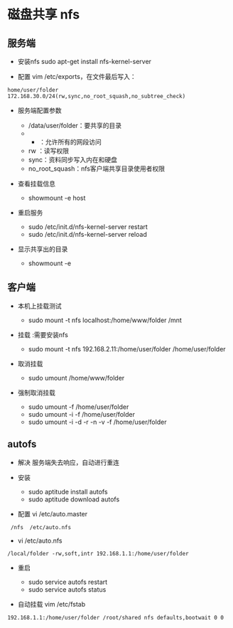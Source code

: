 # 磁盘共享 nfs


## 服务端
- 安装nfs sudo apt-get install nfs-kernel-server

- 配置 vim /etc/exports，在文件最后写入：
```
home/user/folder  172.168.30.0/24(rw,sync,no_root_squash,no_subtree_check)
```

- 服务端配置参数
  - /data/user/folder：要共享的目录
  - * ：允许所有的网段访问
  - rw ：读写权限
  - sync：资料同步写入内在和硬盘
  - no_root_squash：nfs客户端共享目录使用者权限

- 查看挂载信息
  - showmount -e host

- 重启服务
  - sudo /etc/init.d/nfs-kernel-server restart
  - sudo /etc/init.d/nfs-kernel-server reload

- 显示共享出的目录
  - showmount -e

## 客户端
- 本机上挂载测试
  - sudo mount -t nfs localhost:/home/www/folder /mnt

- 挂载 :需要安装nfs
  - sudo mount -t nfs 192.168.2.11:/home/user/folder  /home/user/folder

- 取消挂载
  - sudo umount /home/www/folder

- 强制取消挂载
  - sudo umount -f /home/user/folder
  - sudo umount -i -f  /home/user/folder
  - sudo umount -i -d -r -n -v -f /home/user/folder


## autofs
- 解决 服务端失去响应，自动进行重连

- 安装
  - sudo aptitude install autofs
  - sudo aptitude download autofs

- 配置 vi /etc/auto.master
```
 /nfs  /etc/auto.nfs
```
- vi /etc/auto.nfs
```
/local/folder -rw,soft,intr 192.168.1.1:/home/user/folder
```

- 重启
  - sudo service autofs restart
  - sudo service autofs status



- 自动挂载 vim /etc/fstab
```
192.168.1.1:/home/user/folder /root/shared nfs defaults,bootwait 0 0
```
